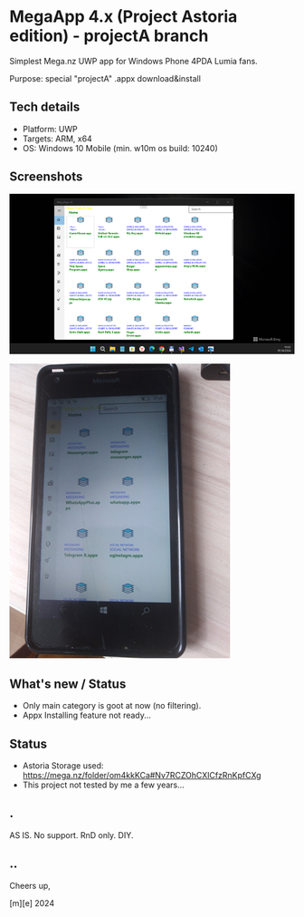 # MegaApp 4.x (Project Astoria edition) - projectA branch
Simplest Mega.nz UWP app for Windows Phone 4PDA Lumia fans. 

Purpose: special "projectA" .appx download&install


## Tech details
- Platform: UWP
- Targets: ARM, x64
- OS: Windows 10 Mobile (min. w10m os build: 10240)


## Screenshots
![Desktop](Images/shot01.png)

![Mobile](Images/shot02.png)

## What's new / Status
- Only main category is goot at now (no filtering).
- Appx Installing feature not ready...
 

## Status
- Astoria Storage used: https://mega.nz/folder/om4kkKCa#Nv7RCZOhCXlCfzRnKpfCXg 
- This project not tested by me a few years...

## .
AS IS. No support. RnD only. DIY.

## ..
Cheers up,

  [m][e] 2024

